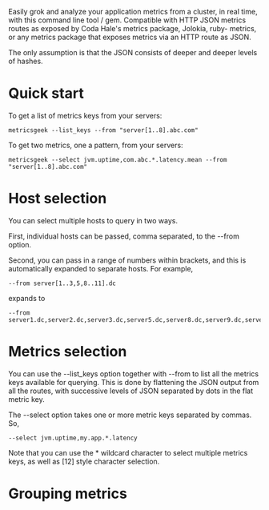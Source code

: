 Easily grok and analyze your application metrics from a cluster, in real time, with this command line tool /
gem. Compatible with HTTP JSON metrics routes as exposed by Coda Hale's metrics package, Jolokia, ruby-
metrics, or any metrics package that exposes metrics via an HTTP route as JSON.

The only assumption is that the JSON consists of deeper and deeper levels of hashes.

Quick start
===========
To get a list of metrics keys from your servers:

    metricsgeek --list_keys --from "server[1..8].abc.com"

To get two metrics, one a pattern, from your servers:

    metricsgeek --select jvm.uptime,com.abc.*.latency.mean --from "server[1..8].abc.com"

Host selection
==============
You can select multiple hosts to query in two ways.

First, individual hosts can be passed, comma separated, to the --from option.

Second, you can pass in a range of numbers within brackets, and this is automatically expanded to separate
hosts.  For example,

    --from server[1..3,5,8..11].dc

expands to

    --from server1.dc,server2.dc,server3.dc,server5.dc,server8.dc,server9.dc,server10.dc,server11.dc

Metrics selection
=================
You can use the --list_keys option together with --from to list all the metrics keys available for querying.
This is done by flattening the JSON output from all the routes, with successive levels of JSON separated by
dots in the flat metric key.

The --select option takes one or more metric keys separated by commas.  So,

    --select jvm.uptime,my.app.*.latency

Note that you can use the * wildcard character to select multiple metrics keys, as well as [12] style
character selection.

Grouping metrics
================